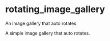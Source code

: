 # rotating_image_gallery
An image gallery that auto rotates

A simple image gallery that auto rotates.  
